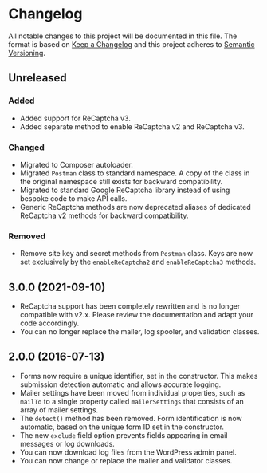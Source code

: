 # Changelog

All notable changes to this project will be documented in this file. The format is based on [Keep a Changelog](https://keepachangelog.com/en/1.1.0/)
and this project adheres to [Semantic Versioning](https://semver.org/spec/v2.0.0.html).

## Unreleased

### Added

*   Added support for ReCaptcha v3.
*   Added separate method to enable ReCaptcha v2 and ReCaptcha v3.

### Changed

*   Migrated to Composer autoloader.
*   Migrated `Postman` class to standard namespace. A copy of the class in the original namespace still exists for backward compatibility.
*   Migrated to standard Google ReCaptcha library instead of using bespoke code to make API calls.
*   Generic ReCaptcha methods are now deprecated aliases of dedicated ReCaptcha v2 methods for backward compatibility.

### Removed

*   Remove site key and secret methods from `Postman` class. Keys are now set exclusively by the `enableReCaptcha2` and `enableReCaptcha3` methods.

## 3.0.0 (2021-09-10)

*   ReCaptcha support has been completely rewritten and is no longer compatible with v2.x. Please review the documentation and adapt your code accordingly.
*   You can no longer replace the mailer, log spooler, and validation classes.

## 2.0.0 (2016-07-13)

*   Forms now require a unique identifier, set in the constructor. This makes submission detection automatic and allows accurate logging.
*   Mailer settings have been moved from individual properties, such as `mailTo` to a single property called `mailerSettings` that consists of an array of mailer settings.
*   The `detect()` method has been removed. Form identification is now automatic, based on the unique form ID set in the constructor.
*   The new `exclude` field option prevents fields appearing in email messages or log downloads.
*   You can now download log files from the WordPress admin panel.
*   You can now change or replace the mailer and validator classes.
